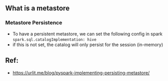 


## What is a metastore


### Metastore Persistence

- To have a persistent metastore, we can set the following config in spark
`spark.sql.catalogImplementation: hive` 
- if this is not set, the catalog will only persist for the session (in-memory)












## Ref:
- https://urlit.me/blog/pyspark-implementing-persisting-metastore/
